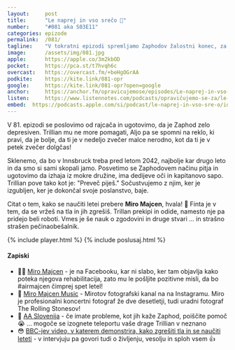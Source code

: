 ```yaml
---
layout: 	post
title:  	"Le naprej in vso srečo 🎱"
number: 	"#081 aka S03E11"
categories:	epizode
permalink:	/081/
tagline: 	"V tokratni epizodi spremljamo Zaphodov žalostni konec, za nameček pa se naučimo leteti. Citat o letenju prebere Miro Majcen."
image:		/assets/img/081.jpg
apple:		https://apple.co/3m2kbOD
pocket:		https://pca.st/t7hvqh6c
overcast:	https://overcast.fm/+beHgOGrAA
podkite:	https://kite.link/081-opr
google:		https://kite.link/081-opr?open=google
anchor:		https://anchor.fm/opravicujemose/episodes/Le-naprej-in-vso-sreo-e1bk7nk
listen:		https://www.listennotes.com/podcasts/opravičujemo-se-za/le-naprej-in-vso-srečo-5rxAVjk0Mt_/embed/
embed:	https://podcasts.apple.com/si/podcast/le-naprej-in-vso-sre-o/id1514750013?i=1000544766679
---
```


V 81. epizodi se poslovimo od rajcača in ugotovimo, da je Zaphod zelo depresiven. Trillian mu ne more pomagati, Aljo pa se spomni na reklo, ki pravi, da je bolje, da ti je v nedeljo zvečer malce nerodno, kot da ti je v petek zvečer dolgčas!  

Sklenemo, da bo v Innsbruck treba pred letom 2042, najbolje kar drugo leto in da smo si sami skopali jamo. Posvetimo se Zaphodovem načinu pitja in ugotovimo da izhaja iz mokre družine, ima dedijeve oči in kapitanovo sapo. Trillian pove tako kot je: "Preveč piješ." Sočustvujemo z njim, ker je izgubljen, ker je dokončal svoje poslanstvo, baje. 

Citat o tem, kako se naučiti letei prebere **Miro Majcen**, hvala! 🙏 Finta je v tem, da se vržeš na tla in jih zgrešiš. Trillan prekipi in odide, namesto nje pa pridejo beli roboti. Vmes je še nauk o zgodovini in druge stvari ... in strašno strašen pečinaobešalnik. 

{% include player.html %}
{% include poslusaj.html %}

<!--break-->

#### Zapiski

- 👨‍✈️ [Miro Majcen](https://www.facebook.com/miromajcen/) - je na Facebooku, kar ni slabo, ker tam objavlja kako poteka njegova rehabilitacija, zato mu le pošljite pozitivne misli, da bo #airmajcen čimprej spet letel! 
- 📸 [Miro Majcen Music](https://www.instagram.com/miromajcenmusic/) - Mirotov fotografski kanal na na Instagramu. Miro je profesionalni koncertni fotograf že dve desetletji, tudi uradni fotograf The Rolling Stonesov! 
- 🛑 [AA Slovenija](https://www.aa-slovenia.si/) - če imate probleme, kot jih kaže Zaphod, poiščite pomoč 😭 ... mogoče se izognete teleportu vaše drage Trillian v neznano
- 😳 [BBC-jev video, v katerem demonstrira, kako zgrešiti tla in se naučiti leteti](https://www.bbc.co.uk/archive/douglas_adams_newsnight/zjb992p) - v intervjuju pa govori tudi o življenju, vesolju in sploh vsem 👍